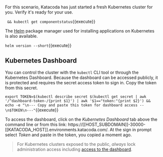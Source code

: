 For this scenario, Katacoda has just started a fresh Kubernetes cluster for you. Verify it's ready for your use.

` && kubectl get componentstatus`{{execute}}

The [Helm](https://helm.sh/) package manager used for installing applications on Kubernetes is also available.

`helm version --short`{{execute}}

## Kubernetes Dashboard ##

You can control the cluster with the `kubectl` CLI tool or through the Kubernetes Dashboard. Because the dashboard can be accessed publicly, it is protected and requires the secret access token to sign in. Copy the token from this secret.

`export TOKEN=$(kubectl describe secret $(kubectl get secret | awk '/^dashboard-token-/{print $1}') | awk '$1=="token:"{print $2}') &&
echo -e "\n--- Copy and paste this token for dashboard access --\n$TOKEN\n---"`{{execute}}

To access the dashboard, click on the _Kubernetes Dashboard_ tab above the command line or from this link: https://[[HOST_SUBDOMAIN]]-30000-[[KATACODA_HOST]].environments.katacoda.com/. At the sign in prompt select _Token_ and paste in the token, you copied a moment ago.

> For Kubernetes clusters exposed to the public, *always* lock administration access including [access to the dashboard](https://www.wired.com/story/cryptojacking-tesla-amazon-cloud/).
